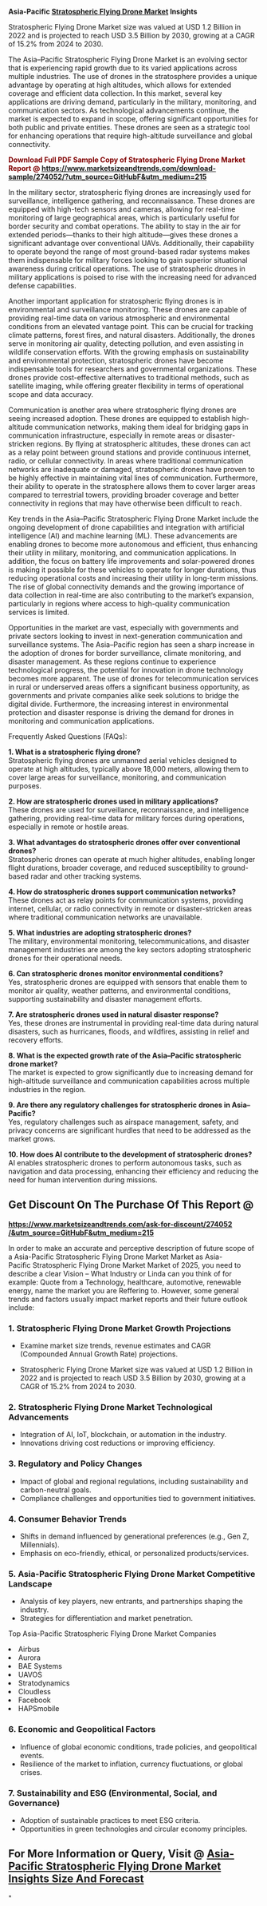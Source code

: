 <p><strong>Asia-Pacific&nbsp;<a href=""https://www.marketsizeandtrends.com/download-sample/274052/&amp;utm_source=GitHubF&amp;utm_medium=215"">Stratospheric Flying Drone Market</a> Insights</strong></p><p>Stratospheric Flying Drone Market size was valued at USD 1.2 Billion in 2022 and is projected to reach USD 3.5 Billion by 2030, growing at a CAGR of 15.2% from 2024 to 2030.</p><p><p>The Asia–Pacific Stratospheric Flying Drone Market is an evolving sector that is experiencing rapid growth due to its varied applications across multiple industries. The use of drones in the stratosphere provides a unique advantage by operating at high altitudes, which allows for extended coverage and efficient data collection. In this market, several key applications are driving demand, particularly in the military, monitoring, and communication sectors. As technological advancements continue, the market is expected to expand in scope, offering significant opportunities for both public and private entities. These drones are seen as a strategic tool for enhancing operations that require high-altitude surveillance and global connectivity.</p><p><strong><p><strong><span style="color: #800000;">Download Full PDF Sample Copy of Stratospheric Flying Drone Market Report @</span>&nbsp;</strong><a href="https://www.marketsizeandtrends.com/download-sample/274052/?utm_source=GitHubF&amp;utm_medium=215" target="_blank">https://www.marketsizeandtrends.com/download-sample/274052/?utm_source=GitHubF&amp;utm_medium=215</a></p></strong></p><p>In the military sector, stratospheric flying drones are increasingly used for surveillance, intelligence gathering, and reconnaissance. These drones are equipped with high-tech sensors and cameras, allowing for real-time monitoring of large geographical areas, which is particularly useful for border security and combat operations. The ability to stay in the air for extended periods—thanks to their high altitude—gives these drones a significant advantage over conventional UAVs. Additionally, their capability to operate beyond the range of most ground-based radar systems makes them indispensable for military forces looking to gain superior situational awareness during critical operations. The use of stratospheric drones in military applications is poised to rise with the increasing need for advanced defense capabilities.<p>Another important application for stratospheric flying drones is in environmental and surveillance monitoring. These drones are capable of providing real-time data on various atmospheric and environmental conditions from an elevated vantage point. This can be crucial for tracking climate patterns, forest fires, and natural disasters. Additionally, the drones serve in monitoring air quality, detecting pollution, and even assisting in wildlife conservation efforts. With the growing emphasis on sustainability and environmental protection, stratospheric drones have become indispensable tools for researchers and governmental organizations. These drones provide cost-effective alternatives to traditional methods, such as satellite imaging, while offering greater flexibility in terms of operational scope and data accuracy.</p><p>Communication is another area where stratospheric flying drones are seeing increased adoption. These drones are equipped to establish high-altitude communication networks, making them ideal for bridging gaps in communication infrastructure, especially in remote areas or disaster-stricken regions. By flying at stratospheric altitudes, these drones can act as a relay point between ground stations and provide continuous internet, radio, or cellular connectivity. In areas where traditional communication networks are inadequate or damaged, stratospheric drones have proven to be highly effective in maintaining vital lines of communication. Furthermore, their ability to operate in the stratosphere allows them to cover larger areas compared to terrestrial towers, providing broader coverage and better connectivity in regions that may have otherwise been difficult to reach.<p>Key trends in the Asia–Pacific Stratospheric Flying Drone Market include the ongoing development of drone capabilities and integration with artificial intelligence (AI) and machine learning (ML). These advancements are enabling drones to become more autonomous and efficient, thus enhancing their utility in military, monitoring, and communication applications. In addition, the focus on battery life improvements and solar-powered drones is making it possible for these vehicles to operate for longer durations, thus reducing operational costs and increasing their utility in long-term missions. The rise of global connectivity demands and the growing importance of data collection in real-time are also contributing to the market’s expansion, particularly in regions where access to high-quality communication services is limited.<p>Opportunities in the market are vast, especially with governments and private sectors looking to invest in next-generation communication and surveillance systems. The Asia–Pacific region has seen a sharp increase in the adoption of drones for border surveillance, climate monitoring, and disaster management. As these regions continue to experience technological progress, the potential for innovation in drone technology becomes more apparent. The use of drones for telecommunication services in rural or underserved areas offers a significant business opportunity, as governments and private companies alike seek solutions to bridge the digital divide. Furthermore, the increasing interest in environmental protection and disaster response is driving the demand for drones in monitoring and communication applications.</p><p>Frequently Asked Questions (FAQs):</p><p><strong>1. What is a stratospheric flying drone?</strong><br>Stratospheric flying drones are unmanned aerial vehicles designed to operate at high altitudes, typically above 18,000 meters, allowing them to cover large areas for surveillance, monitoring, and communication purposes.</p><p><strong>2. How are stratospheric drones used in military applications?</strong><br>These drones are used for surveillance, reconnaissance, and intelligence gathering, providing real-time data for military forces during operations, especially in remote or hostile areas.</p><p><strong>3. What advantages do stratospheric drones offer over conventional drones?</strong><br>Stratospheric drones can operate at much higher altitudes, enabling longer flight durations, broader coverage, and reduced susceptibility to ground-based radar and other tracking systems.</p><p><strong>4. How do stratospheric drones support communication networks?</strong><br>These drones act as relay points for communication systems, providing internet, cellular, or radio connectivity in remote or disaster-stricken areas where traditional communication networks are unavailable.</p><p><strong>5. What industries are adopting stratospheric drones?</strong><br>The military, environmental monitoring, telecommunications, and disaster management industries are among the key sectors adopting stratospheric drones for their operational needs.</p><p><strong>6. Can stratospheric drones monitor environmental conditions?</strong><br>Yes, stratospheric drones are equipped with sensors that enable them to monitor air quality, weather patterns, and environmental conditions, supporting sustainability and disaster management efforts.</p><p><strong>7. Are stratospheric drones used in natural disaster response?</strong><br>Yes, these drones are instrumental in providing real-time data during natural disasters, such as hurricanes, floods, and wildfires, assisting in relief and recovery efforts.</p><p><strong>8. What is the expected growth rate of the Asia–Pacific stratospheric drone market?</strong><br>The market is expected to grow significantly due to increasing demand for high-altitude surveillance and communication capabilities across multiple industries in the region.</p><p><strong>9. Are there any regulatory challenges for stratospheric drones in Asia–Pacific?</strong><br>Yes, regulatory challenges such as airspace management, safety, and privacy concerns are significant hurdles that need to be addressed as the market grows.</p><p><strong>10. How does AI contribute to the development of stratospheric drones?</strong><br>AI enables stratospheric drones to perform autonomous tasks, such as navigation and data processing, enhancing their efficiency and reducing the need for human intervention during missions.</p></p><h2><strong>Get Discount On The Purchase Of This Report @&nbsp;</strong></h2><p><strong><a href=""https://www.marketsizeandtrends.com/ask-for-discount/274052/&amp;utm_source=GitHubF&amp;utm_medium=215"" target=""_blank"">https://www.marketsizeandtrends.com/ask-for-discount/274052<br />/&amp;utm_source=GitHubF&amp;utm_medium=215</a></strong></p><p>In order to make an accurate and perceptive description of future scope of a Asia-Pacific&nbsp;Stratospheric Flying Drone Market Market as Asia-Pacific&nbsp;Stratospheric Flying Drone Market Market of 2025, you need to describe a clear Vision &ndash; What Industry or Linda can you think of for example: Quote from a Technology, healthcare, automotive, renewable energy, name the market you are Reffering to. However, some general trends and factors usually impact market reports and their future outlook include:</p><h3>1.&nbsp;<strong>Stratospheric Flying Drone Market Growth Projections</strong></h3><ul><li>Examine market size trends, revenue estimates and CAGR (Compounded Annual Growth Rate) projections.</li><li><p>Stratospheric Flying Drone Market size was valued at USD 1.2 Billion in 2022 and is projected to reach USD 3.5 Billion by 2030, growing at a CAGR of 15.2% from 2024 to 2030.</p></li></ul><h3>2.&nbsp;<strong>Stratospheric Flying Drone Market Technological Advancements</strong></h3><ul><li>Integration of AI, IoT, blockchain, or automation in the industry.</li><li>Innovations driving cost reductions or improving efficiency.</li></ul><h3>3.&nbsp;<strong>Regulatory and Policy Changes</strong></h3><ul><li>Impact of global and regional regulations, including sustainability and carbon-neutral goals.</li><li>Compliance challenges and opportunities tied to government initiatives.</li></ul><h3>4.&nbsp;<strong>Consumer Behavior Trends</strong></h3><ul><li>Shifts in demand influenced by generational preferences (e.g., Gen Z, Millennials).</li><li>Emphasis on eco-friendly, ethical, or personalized products/services.</li></ul><h3>5.&nbsp;<strong>Asia-Pacific Stratospheric Flying Drone Market Competitive Landscape</strong></h3><ul><li>Analysis of key players, new entrants, and partnerships shaping the industry.</li><li>Strategies for differentiation and market penetration.</li></ul><p data-pm-slice=""1 1 []"">Top Asia-Pacific Stratospheric Flying Drone Market Companies</p><div data-test-id=""""><p><li>Airbus</li><li> Aurora</li><li> BAE Systems</li><li> UAVOS</li><li> Stratodynamics</li><li> Cloudless</li><li> Facebook</li><li> HAPSmobile</li></p></div><h3>6.&nbsp;<strong>Economic and Geopolitical Factors</strong></h3><ul><li>Influence of global economic conditions, trade policies, and geopolitical events.</li><li>Resilience of the market to inflation, currency fluctuations, or global crises.</li></ul><h3>7.&nbsp;<strong>Sustainability and ESG (Environmental, Social, and Governance)</strong></h3><ul><li>Adoption of sustainable practices to meet ESG criteria.</li><li>Opportunities in green technologies and circular economy principles.</li></ul><h2><strong>For More Information or Query, Visit @&nbsp;</strong><a href=""https://www.verifiedmarketreports.com/product/stratospheric-flying-drone-market/"" target=""_blank"">Asia-Pacific Stratospheric Flying Drone Market Insights Size And Forecast</a></h2>"
